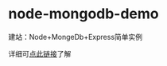 # node-mongodb-demo
建站：Node+MongeDb+Express简单实例

详细可[点此链接](http://blog.h5demo.xyz/2016/01/24/node-mongodb-express/)了解
